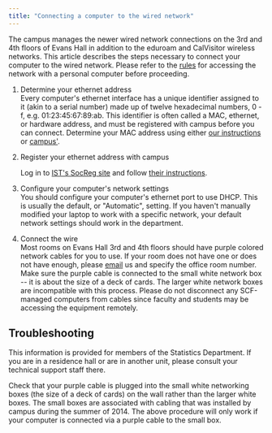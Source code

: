 ```yaml
---
title: "Connecting a computer to the wired network"
---
```

The campus manages the newer wired network connections on the 3rd and
4th floors of Evans Hall in addition to the eduroam and CalVisitor
wireless networks. This article describes the steps necessary to connect
your computer to the wired network. Please refer to the [rules](/faqs/connect-rules)
for accessing the network with a personal computer before proceeding.

1.  Determine your ethernet address  
    Every computer's ethernet interface has a unique identifier assigned
    to it (akin to a serial number) made up of twelve hexadecimal
    numbers, 0 - f, e.g. 01:23:45:67:89:ab. This identifier is often
    called a MAC, ethernet, or hardware address, and must be registered
    with campus before you can connect. Determine your MAC address using
    either [our instructions](/faqs/finding-your-computers-wired-ethernet-mac-address) or
    [campus'](https://berkeley.service-now.com/kb_view.do?sysparm_article=KB0010261).

2.  Register your ethernet address with campus

    Log in to [IST's SocReg site](https://socreg.berkeley.edu) and
    follow [their
    instructions](https://security.berkeley.edu/services/socreg-asset-registration-portal/registered-assets/dhcp-device-registration).

3.  Configure your computer's network settings  
    You should configure your computer's ethernet port to use DHCP. This
    is usually the default, or "Automatic", setting. If you haven't
    manually modified your laptop to work with a specific network, your
    default network settings should work in the department.

4.  Connect the wire  
    Most rooms on Evans Hall 3rd and 4th floors should have purple
    colored network cables for you to use. If your room does not have
    one or does not have enough, please
    [email](mailto:trouble@stat.berkeley.edu) us and specify the office
    room number. Make sure the purple cable is connected to the small
    white network box -- it is about the size of a deck of cards. The
    larger white network boxes are incompatible with this process.
    Please do not disconnect any SCF-managed computers from cables since
    faculty and students may be accessing the equipment remotely.

## Troubleshooting

This information is provided for members of the Statistics Department.
If you are in a residence hall or are in another unit, please consult
your technical support staff there. 

Check that your purple cable is plugged into the small white networking
boxes (the size of a deck of cards) on the wall rather than the larger
white boxes. The small boxes are associated with cabling that was
installed by campus during the summer of 2014. The above procedure will
only work if your computer is connected via a purple cable to the small
box.
